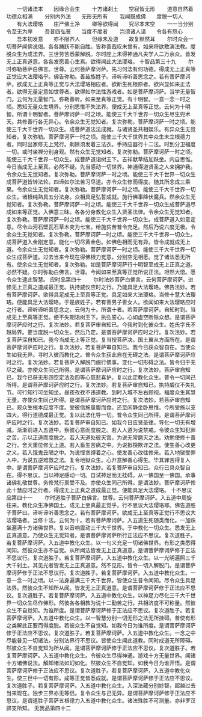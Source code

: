 <!-- { "loadSidebar": true } -->
　　一切诸法本　　因缘合会生
　　十方诸刹土　　空寂皆无形
　　道意自然着　　功德众相满
　　分别内外法　　无形无所有
　　我闻既成佛　　度脱一切人
　　有大法璎珞　　庄严佛土净
　　卿等欲得闻　　究尽本末空
　　一一当分别　　令至无为岸
　　吾昔四弘誓　　当度不度者
　　岂须诸人请　　令各有怨心
　　吾本初发意　　亦不限齐人
　　但缘未及道　　故复默然耳
　　尔时众会一切菩萨闻佛说偈。各各踊跃不能自胜。皆称善哉叹未曾有。如来将欲敷演法教。度脱众生为成法界。三世劳苦悉蒙解脱。尔时座上未得神通凡夫学人二万余众。皆发无上正真道意。各各发愿善心生焉。欲得闻此大法璎珞。
十智品第三十九
　　尔时弥勒菩萨白佛言。世尊。云何菩萨摩诃萨。先习何法有何功德。得成无上正真等正觉应大法璎珞乎。佛告弥勒。善哉族姓子。谛听谛听善思念之。若有菩萨摩诃萨。欲成无上正真等正觉与大法璎珞相应者。欲断生死根原者。欲兴显如来正法者。欲得无量定意如世尊者。欲得如尔法性游戏者。如是菩萨摩诃萨。当学无量智门。云何为无量智门。弥勒善听。如来至真等正觉。有十明智。一意一念一时之顷。悉知无量众生境界。分别思惟不失法界。便成无上至真等正觉。云何为十明智。所谓十明智者。菩萨摩诃萨一时之顷。能使三千大千世界一切众生尽生兜术天。共修善行各无异心。令余众生无觉知者。复次弥勒。菩萨摩诃萨一时之顷。能使三千大千世界一切众生。成菩萨道法法成就。与诸贤圣共相娱乐。有异众生无觉知者。复次弥勒。菩萨摩诃萨一时之顷。能使三千大千世界其中众生未立根德力者。同时出家修无上梵行。剃除须发着三法衣。手持应器行十二法。时到分卫福度一切。或时坐禅分别身观。然有众生无觉知者。复次弥勒。菩萨摩诃萨一时之顷。能使三千大千世界一切众生。成菩萨道诣树王下。吉祥献草结加趺坐。内自思惟。今日当成无上至真。必然不疑。先当感动一切世界。神通得道贤圣之人来拥护我。令余众生无觉知者。复次弥勒。菩萨摩诃萨一时之顷。能使三千大千世界一切众生成菩萨道皆转法轮。四谛如尔法苦习尽道。亦令众生修而得度。随其所念成三乘果。令余众生无觉知者。复次弥勒。菩萨摩诃萨一时之顷。能使三千大千世界一切众生。诸根纯熟具五分法身。众相具足弘誓成就。施行佛事降伏魔兵。然余众生无觉知者。复次弥勒。菩萨摩诃萨一时之顷。能使三千大千世界一切众生成菩萨道尽成如来等正觉。入佛意三昧。各各分身教化众生入贤圣法律。令余众生无觉知者。复次弥勒。菩萨摩诃萨一时之顷。能使三千大千世界一切众生。成菩萨道入如意定意。尽令山河石壁瓦石草木变为七宝。给施贫苦普令充足。然后乃说六度无极。令余众生无觉知者。复次弥勒。菩萨摩诃萨一时之顷。能使三千大千世界一切众生。成菩萨道入金刚定意。能化一切尽黄金色。如佛色相而无有异。皆令成就成无上道。令余众生无觉知者。复次弥勒。菩萨摩诃萨一时之顷。能使三千大千世界一切众生成菩萨道。过去当来今现在得佛根力觉意。分别空无相愿。觉了诸法悉无所有。使余众生无觉知者。复次弥勒。如是菩萨摩诃萨行十明智至成无上正真之道。必然不疑。尔时弥勒白佛言。世尊。今闻如来至真等正觉所说正法。坦然大悟。愿令众生逮此智慧。
应时品第四十
　　尔时法妙菩萨白佛言。云何菩萨摩诃萨。进修无上正真之道成最正觉。执持威仪应时之行。乃能具足大法璎珞。佛告法妙。若有菩萨摩诃萨。欲得具足成无上至真等正觉。具足如来大法璎珞。当修十慧大法璎珞。便能具足大法璎珞。于是族姓子。若有善男子善女人。欲闻如来大法璎珞应时之行者。谛听谛听善思念之。云何为十。所谓十者。若菩萨摩诃萨。自知时到。当成无上至真等正觉。便不失期诣树王下。执弘誓心。心如虚空断除众想。是谓菩萨摩诃萨应时之行。复次法妙。若复菩萨审自知已。今我时到化彼众生。姓氏字氏不越局界。要当度脱一切众生。然后乃定。是谓菩萨摩诃萨应时之行。复次法妙。若复菩萨深自知已。我今当成无上等正觉。复当授菩萨决。国土翼从方面所在。是谓菩萨摩诃萨应时之行。复次法妙。若复菩萨审自知已。我今已获众智自在。当使众生如我无异。寻时入彼而教化之。普令众生获此自在无碍之法。是谓菩萨摩诃萨应时之行。复次法妙。若复菩萨入解脱门施行佛事。变化一切形碍之法。皆令归于无尽之藏。亦使众生同己所得。是谓菩萨摩诃萨应时之行。复次法妙。菩萨审自知已。我今已获无形四空定法及四等心慈悲喜护。复以此定教化众生。普令一切同己所得。是谓菩萨摩诃萨应时之行。复次法妙。若复菩萨审自知已。执持威仪不失礼节。可行知行可坐知坐。昼夜孜孜不违道教。到时入城不左右顾视。福度众生其慧无量。亦使众生同己所得。是谓菩萨摩诃萨应时之行。复次法妙。若菩萨审自知已。观众生根本应度不度。受彼信施量腹而食。还至闲静坐卧思惟。今所受施以支四大。得行道德成最正觉。复以此法化导一切。普令众生同己所得。是谓菩萨摩诃萨应时之行。复次法妙。若复菩萨审自知已。如我今日应贤圣律。导化一切无有增减。渐渐前进入五道中。察彼心意而度脱之。若入人道为说禁戒。令彼众生知犯罪之苦。示以正道而度脱之。若入天道处彼天宫。为说无常磨灭之法。劝勉使修十善之行。舍天重位修无上道。若入畜生苦痛之中。为说抵揬欺诈之法。使生善心改更之义。若入饿鬼丑陋之中。为说悭贪缚着之心。使发善心改往修来。若入地狱受罪人中。为说五逆难救之法。复令地狱众生。心开意解善心得生。毕其罪苦得复人中。是谓菩萨摩诃萨应时之行。复次法妙。若复菩萨审自知已。众行已具众智自在。得不思议。当以神足感动一切。自试神足而无挂碍。从一佛国至一佛国。承事诸佛礼敬世尊。务修梵行禀受不及。亦使众生同己所得。是谓法妙。菩萨摩诃萨修此十慧应时之行者。得成无上正真之道成最正觉。便能具足大法璎珞。
十不思议品第四十一
　　尔时道胜子菩萨白佛言。世尊。云何菩萨摩诃萨。入五道中周旋往来。教化众生净佛国土。成无上至真最正觉乎。行不思议大法璎珞耶。佛告道胜子菩萨曰。谛听谛听善思念之。若有菩萨摩诃萨。欲成无上至真等正觉行不思议大法璎珞者。当修十法。云何为十。若有菩萨摩诃萨。入五道生死随类而化。一加趺坐遍满十方诸佛世界。复以音响震动三千大千世界。于中教化一切众生。悉发无上正真道意。乃使众生无觉知者。是谓菩萨摩诃萨所行正法应不思议。复次道胜子。若复菩萨摩诃萨。入五道中教化众生。以一句义充足一切诸佛世界。有形之类悉得闻知。然彼众生亦不自觉。从所闻法皆发无上正真道意。是谓菩萨摩诃萨修于正法不思议行。复次道胜子。若复菩萨摩诃萨。入五道中教化众生。以一光明遍照三千大千刹土。其见光者皆发无上正真道意。然不见形。皆令一切入解脱门。是谓菩萨摩诃萨修于正法不思议行。复次道胜子。若复菩萨摩诃萨。入五道中教化众生。一意一念一时之顷。以一法身遍满三千大千世界。皆使众生普令闻知。尽令众生具足法界。然彼众生不知所从闻。皆发无上正真道意。是谓菩萨摩诃萨修于正法应不思议。复次道胜子。若复菩萨摩诃萨。入五道中教化众生。以神足力尽化三千大千世界一切众生尽作佛形。然彼各各相教为说十二勤苦之行。共相济度不可称量。然彼众生不自觉知。为谁所度。是谓菩萨摩诃萨修于正法应不思议。复次道胜子。若复菩萨摩诃萨。入五道中教化众生。以一智慧分别一切无形之法无所挂碍。普使有形之类解此正要而得度脱。若彼众生不自觉知。如我今日为谁所度。是谓菩萨摩诃萨修于正法应不思议。复次道胜子。若复菩萨摩诃萨。入五道中教化众生。一念之中尽能普见一切诸法。分别法界行不思议。皆使众生闻此道教。同时成道无所障碍。然彼众生不自觉知为所从闻。是谓菩萨摩诃萨修于正法应不思议。复次道胜子。若复菩萨摩诃萨。入五道中教化众生。令彼众生尽得神通。游戏十方无量世界。闻诸十方诸佛说法。解知诸法如幻如化。然彼众生不自觉知。如我今日为谁开悟。是谓菩萨摩诃萨修于正法应不思议。复次道胜子。若复菩萨摩诃萨。入五道中教化众生。使三世中一切有形。成等正觉皆悉成就。是谓菩萨摩诃萨修于正法应不思议。复次道胜子。若复菩萨摩诃萨。入五道中教化众生。入深法藏分别妙智。超越过去当来现在。独步三界亦无等侣。复令众生与己无异。是谓菩萨摩诃萨修于正法应不思议。是谓道胜子菩萨五根德力入五道中教化众生。诸法殊胜不可测量。亦非罗汉辟支所知。
无我品第四十二
